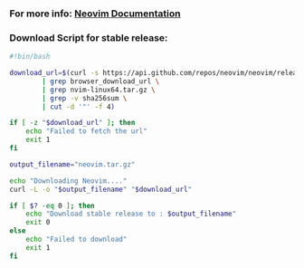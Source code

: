 ### For more info: [Neovim Documentation](https://neovim.io/doc/)

### Download Script for stable release:
```bash
#!bin/bash

download_url=$(curl -s https://api.github.com/repos/neovim/neovim/releases/tags/stable \
		| grep browser_download_url \
		| grep nvim-linux64.tar.gz \
		| grep -v sha256sum \
		| cut -d '"' -f 4)

if [ -z "$download_url" ]; then
	echo "Failed to fetch the url"
	exit 1
fi

output_filename="neovim.tar.gz"

echo "Downloading Neovim...."
curl -L -o "$output_filename" "$download_url"

if [ $? -eq 0 ]; then
	echo "Download stable release to : $output_filename"
	exit 0
else
	echo "Failed to download"
	exit 1
fi
```
